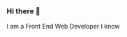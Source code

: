 ### Hi there 👋

<!--
**techrider27/techrider27** is a ✨ _special_ ✨ repository because its `README.md` (this file) appears on your GitHub profile.

Here are some ideas to get you started:

- 🌱 I’m currently learning web developmentn and python.
- 📫 How to reach me: ...
- ⚡ Fun fact: ...
-->
I am a Front End Web Developer
I know

